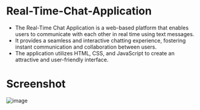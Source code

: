 # Real-Time-Chat-Application

- The Real-Time Chat Application is a web-based platform that enables users to communicate with each other in real time using text messages.
- It provides a seamless and interactive chatting experience, fostering instant communication and collaboration between users. 
- The application utilizes HTML, CSS, and JavaScript to create an attractive and user-friendly interface.

# Screenshot

![image](https://github.com/MominaAzam07/Real-Time-Chat-Application/assets/77236384/e66db51a-c07e-47b3-a21c-ddedff8a2e52)
